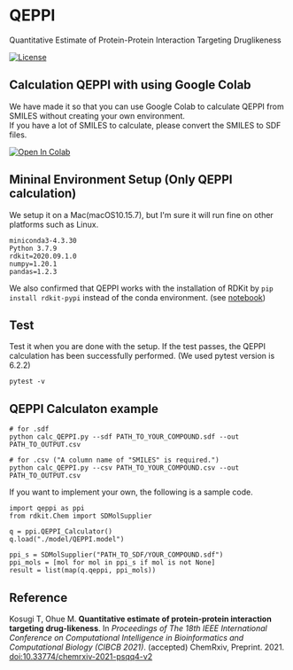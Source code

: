 # QEPPI
Quantitative Estimate of Protein-Protein Interaction Targeting Druglikeness

[![License](https://img.shields.io/badge/license-MIT-green)](LICENSE)

## Calculation QEPPI with using Google Colab
We have made it so that you can use Google Colab to calculate QEPPI from SMILES without creating your own environment.   
If you have a lot of SMILES to calculate, please convert the SMILES to SDF files.  

[![Open In Colab](https://colab.research.google.com/assets/colab-badge.svg)](http://colab.research.google.com/github/ohuelab/QEPPI/blob/main/notebook/QEPPI.ipynb)

## Mininal Environment Setup (Only QEPPI calculation)
We setup it on a Mac(macOS10.15.7), but I'm sure it will run fine on other platforms such as Linux.  

```
miniconda3-4.3.30
Python 3.7.9
rdkit=2020.09.1.0
numpy=1.20.1
pandas=1.2.3
```
We also confirmed that QEPPI works with the installation of RDKit by ```pip install rdkit-pypi``` instead of the conda environment. (see [notebook](https://github.com/ohuelab/QEPPI/blob/main/notebook/QEPPI.ipynb))

## Test
Test it when you are done with the setup.
If the test passes, the QEPPI calculation has been successfully performed.
(We used pytest version is 6.2.2)
```
pytest -v
```

## QEPPI Calculaton example
```
# for .sdf
python calc_QEPPI.py --sdf PATH_TO_YOUR_COMPOUND.sdf --out PATH_TO_OUTPUT.csv
```
```
# for .csv ("A column name of "SMILES" is required.")
python calc_QEPPI.py --csv PATH_TO_YOUR_COMPOUND.csv --out PATH_TO_OUTPUT.csv
```
If you want to implement your own, the following is a sample code.

```
import qeppi as ppi
from rdkit.Chem import SDMolSupplier

q = ppi.QEPPI_Calculator()
q.load("./model/QEPPI.model")

ppi_s = SDMolSupplier("PATH_TO_SDF/YOUR_COMPOUND.sdf")
ppi_mols = [mol for mol in ppi_s if mol is not None]
result = list(map(q.qeppi, ppi_mols))
```

## Reference
Kosugi T, Ohue M. **Quantitative estimate of protein-protein interaction targeting drug-likeness**. In _Proceedings of The 18th IEEE International Conference on Computational Intelligence in Bioinformatics and Computational Biology (CIBCB 2021)_. (accepted)
ChemRxiv, Preprint. 2021. [doi:10.33774/chemrxiv-2021-psqq4-v2](https://doi.org/10.33774/chemrxiv-2021-psqq4-v2)
